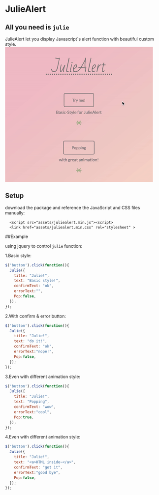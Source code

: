 # JulieAlert

## All you need is ``julie``
JulieAlert let you display Javascript`s alert function with beautiful custom style. 
![JulieAlert.gif](https://raw.githubusercontent.com/lichin-lin/Juliealert/master/JulieAlert.gif)



## Setup

download the package and reference the JavaScript and CSS files manually:
<pre><code>  &lt;script src="assets/juliealert.min.js"&gt;&lt;script&gt;
  &lt;link href="assets/juliealert.min.css" rel="stylesheet" &gt;
</code></pre>

##Example

using jquery to control ```julie``` function:

1.Basic style:
```javascript
$('button').click(function(){
  Julie({
    title: "Julie!",
    text: "Basic style!",
    confirmText: "ok",
    errorText:"",
    Pop:false,
  });
});
```

2.With confirm & error button:
```javascript
$('button').click(function(){
  Julie({
    title: "Julie!",
    text: "do it!",
    confirmText: "ok",
    errorText:"nope!",
    Pop:false,
  });
});
```


3.Even with different animation style:
```javascript
$('button').click(function(){
  Julie({
    title: "Julie!",
    text: "Popping",
    confirmText: "wow",
    errorText:"cool",
    Pop:true,
  });
});
```


4.Even with different animation style:
```javascript
$('button').click(function(){
  Julie({
    title: "Julie!",
    text: "<a>HTML inside~</a>",
    confirmText: "got it",
    errorText:"good bye",
    Pop:false,
  });
});
```
